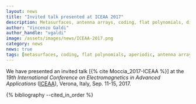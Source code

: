 ```yaml
---
layout: news
title: "Invited talk presented at ICEAA 2017"
description: Metasurfaces, antenna arrays, coding, flat polynomials, diffuse scattering, Vincenzo Galdi, ICEAA, 2017 
author: "Vincenzo Galdi"
author_handle: "vgaldi"
image: /assets/images/news/ICEAA-2017.png
category: news
news: true
tags: [metasurfaces, coding, flat polynomials, aperiodic, antenna arrays]
---
```


We have presented an invited talk
[{% cite Moccia_2017-ICEAA %}]
at the *19th International Conference on Electromagnetics in Advanced Applications* ([ICEAA]),
Verona, Italy, Sep. 11-15, 2017.


{% bibliography --cited_in_order %}

[ICEAA]: http://http://www.iceaa.net/j3/